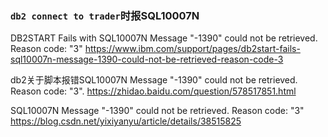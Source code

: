 
### `db2 connect to trader`时报SQL10007N

DB2START Fails with SQL10007N Message "-1390" could not be retrieved. Reason code: "3" https://www.ibm.com/support/pages/db2start-fails-sql10007n-message-1390-could-not-be-retrieved-reason-code-3

db2关于脚本报错SQL10007N Message "-1390" could not be retrieved. Reason code: "3". https://zhidao.baidu.com/question/578517851.html

SQL10007N Message "-1390" could not be retrieved. Reason code: "3" https://blog.csdn.net/yixiyanyu/article/details/38515825
